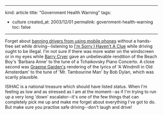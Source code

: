 -----
kind: article
title: "Government Health Warning"
tags:
- culture
created_at: 2003/12/01
permalink: government-health-warning
toc: false
-----

<p>Forget about <a href="http://news.bbc.co.uk/1/hi/uk_politics/3251828.stm">banning drivers from using mobile phones</a> without a hands-free set while driving--listening to <a href="http://www.bbc.co.uk/radio4/comedy/clue.shtml">I'm Sorry I Haven't A Clue</a> while driving ought to be illegal. I'm not sure if there was more water on the windscreen or in my eyes while <a href="http://www.bbc.co.uk/comedy/clue/article/barry.shtml">Barry Cryer</a> gave an unbelievable rendition of the Beach Boy's 'Barbara Anne' to the tune of a Tchaikovsky Piano Concerto. A close second was <a href="http://www.bbc.co.uk/comedy/clue/article/graeme.shtml">Graeme Garden's</a> rendering of the lyrics of 'A Windmill in Old Amsterdam' to the tune of 'Mr. Tambourine Man' by Bob Dylan, which was scarily plausible.</p>

<p>ISIHAC is a national treasure which should have listed status. When I'm feeling as low and as stressed as I am at the moment--as if I'm trying to run up a very long 'down' escalator--it's one of the few things that can completely pick me up and make me forget about everything I've got to do. But make sure you practise safe driving--don't laugh and drive!</p>


